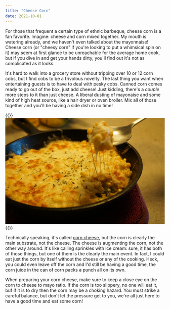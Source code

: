 ```yaml
---
title: "Cheese Corn"
date: 2021-10-01
---
```


For those that frequent a certain type of ethnic barbeque, cheese corn is a fan favorite. Imagine: cheese and corn mixed together. My mouth is watering already, and we haven't even talked about the mayonnaise! Cheese corn (or "cheesy corn" if you're looking to put a whimsical spin on it) may seem at first glance to be unreachable for the average home cook, but if you dive in and get your hands dirty, you'll find out it's not as complicated as it looks.

It's hard to walk into a grocery store without tripping over 10 or 12 corn cobs, but I find cobs to be a frivolous novelty. The last thing you want when entertaining guests is to have to deal with pesky cobs. Canned corn comes ready to go out of the box, just add cheese! Just kidding, there's a *couple* more steps to it than just cheese. A liberal dusting of mayonaise and some kind of high heat source, like a hair dryer or oven broiler. Mix all of those together and you'll be having a side dish in no time!

{{<img>}}![](closeup.jpg){{</img>}}

Technically speaking, it's called [corn cheese](https://en.wikipedia.org/wiki/Corn_cheese), but the corn is clearly the main substrate, not the cheese. The cheese is augmenting the corn, not the other way around. It's like calling sprinkles with ice cream: sure, it has both of those things, but one of them is the clearly the main event. In fact, I could eat just the corn by itself without the cheese or any of the cooking. Heck, you could even leave off the corn and I'd still be having a good time, the corn juice in the can of corn packs a punch all on its own.

When preparing your corn cheese, make sure to keep a close eye on the corn to cheese to mayo ratio. If the corn is too slippery, no one will eat it, buf if it is to dry then the corn may be a choking hazard. You must strike a careful balance, but don't let the pressure get to you, we're all just here to have a good time and eat some corn!
